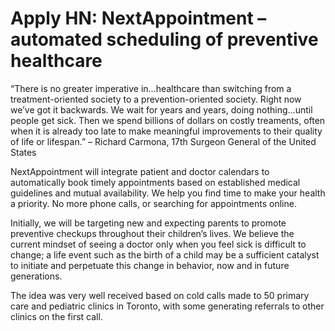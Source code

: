 # Apply HN: NextAppointment – automated scheduling of preventive healthcare

“There is no greater imperative in…healthcare than switching from a treatment-oriented society to a prevention-oriented society. Right now we’ve got it backwards. We wait for years and years, doing nothing…until people get sick. Then we spend billions of dollars on costly treaments, often when it is already too late to make meaningful improvements to their quality of life or lifespan.” 
– Richard Carmona, 17th Surgeon General of the United States<p>NextAppointment will integrate patient and doctor calendars to automatically book timely appointments based on established medical guidelines and mutual availability.  We help you find time to make your health a priority.  No more phone calls, or searching for appointments online.<p>Initially, we will be targeting new and expecting parents to promote preventive checkups throughout their children’s lives.  We believe the current mindset of seeing a doctor only when you feel sick is difficult to change; a life event such as the birth of a child may be a sufficient catalyst to initiate and perpetuate this change in behavior, now and in future generations.<p>The idea was very well received based on cold calls made to 50 primary care and pediatric clinics in Toronto, with some generating referrals to other clinics on the first call.
